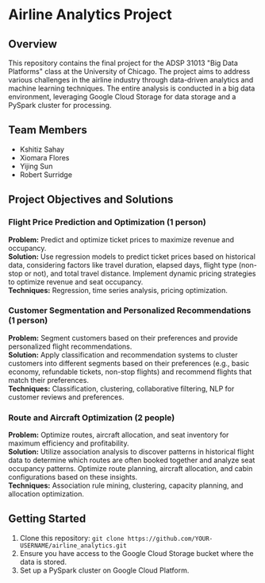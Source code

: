 # Airline Analytics Project

## Overview
This repository contains the final project for the ADSP 31013 "Big Data Platforms" class at the University of Chicago. The project aims to address various challenges in the airline industry through data-driven analytics and machine learning techniques. The entire analysis is conducted in a big data environment, leveraging Google Cloud Storage for data storage and a PySpark cluster for processing.

## Team Members
- Kshitiz Sahay
- Xiomara Flores
- Yijing Sun
- Robert Surridge

## Project Objectives and Solutions

### Flight Price Prediction and Optimization (1 person)
**Problem:** Predict and optimize ticket prices to maximize revenue and occupancy.  
**Solution:** Use regression models to predict ticket prices based on historical data, considering factors like travel duration, elapsed days, flight type (non-stop or not), and total travel distance. Implement dynamic pricing strategies to optimize revenue and seat occupancy.  
**Techniques:** Regression, time series analysis, pricing optimization.

### Customer Segmentation and Personalized Recommendations (1 person)
**Problem:** Segment customers based on their preferences and provide personalized flight recommendations.  
**Solution:** Apply classification and recommendation systems to cluster customers into different segments based on their preferences (e.g., basic economy, refundable tickets, non-stop flights) and recommend flights that match their preferences.  
**Techniques:** Classification, clustering, collaborative filtering, NLP for customer reviews and preferences.

### Route and Aircraft Optimization (2 people)
**Problem:** Optimize routes, aircraft allocation, and seat inventory for maximum efficiency and profitability.  
**Solution:** Utilize association analysis to discover patterns in historical flight data to determine which routes are often booked together and analyze seat occupancy patterns. Optimize route planning, aircraft allocation, and cabin configurations based on these insights.  
**Techniques:** Association rule mining, clustering, capacity planning, and allocation optimization.

## Getting Started
1. Clone this repository: `git clone https://github.com/YOUR-USERNAME/airline_analytics.git`
2. Ensure you have access to the Google Cloud Storage bucket where the data is stored.
3. Set up a PySpark cluster on Google Cloud Platform.
